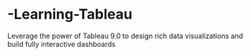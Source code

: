 # -Learning-Tableau
Leverage the power of Tableau 9.0 to design rich data visualizations and build fully interactive dashboards 
